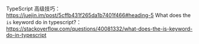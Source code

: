 TypeScript 高级技巧： https://juejin.im/post/5cffb431f265da1b7401f466#heading-5
What does the `is` keyword do in typescript?： https://stackoverflow.com/questions/40081332/what-does-the-is-keyword-do-in-typescript
